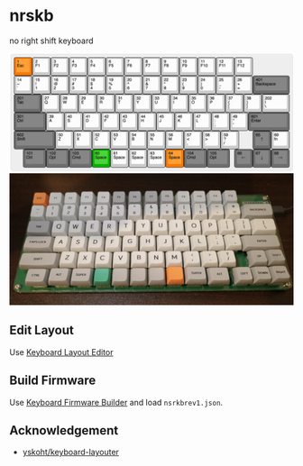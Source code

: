 # nrskb
no right shift keyboard

![Layout](/asset/layout.png?raw=true "ScreenShot")
![Photo](/asset/R0002157.jpg?raw=true "Photo")

## Edit Layout
Use [Keyboard Layout Editor](http://www.keyboard-layout-editor.com/#/gists/df1fd062147ef462e2a68a1746d3611c)

## Build Firmware
Use [Keyboard Firmware Builder](https://kbfirmware.com) and load `nsrkbrev1.json`.

## Acknowledgement
- [yskoht/keyboard-layouter](https://github.com/yskoht/keyboard-layouter)
